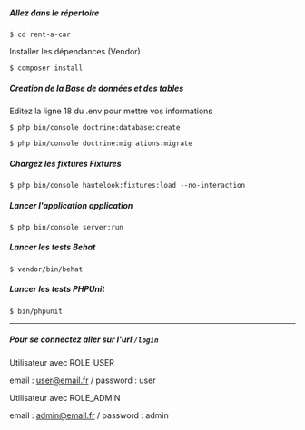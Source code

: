 ##### Allez dans le répertoire

`$ cd rent-a-car`

Installer les dépendances (Vendor)

`$ composer install`

##### Creation de la Base de données et des tables

Editez la ligne 18 du .env pour mettre vos informations

`$ php bin/console doctrine:database:create`

`$ php bin/console doctrine:migrations:migrate`

##### Chargez les fixtures Fixtures

`$ php bin/console hautelook:fixtures:load --no-interaction`

##### Lancer l'application application

`$ php bin/console server:run`

##### Lancer les tests Behat

`$ vendor/bin/behat`

##### Lancer les tests PHPUnit

`$ bin/phpunit`

-----

##### Pour se connectez aller sur l'url  `/login`

Utilisateur avec ROLE_USER

email : user@email.fr /
password : user


Utilisateur avec ROLE_ADMIN

email : admin@email.fr /
password : admin
